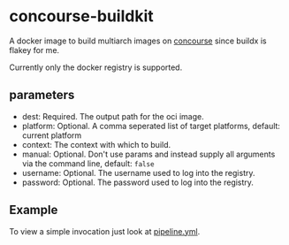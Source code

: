 # concourse-buildkit

A docker image to build multiarch images on [concourse](https://concourse-ci.org)
since buildx is flakey for me.

Currently only the docker registry is supported.

## parameters

- dest: Required. The output path for the oci image.
- platform: Optional. A comma seperated list of target platforms, default: current platform
- context: The context with which to build.
- manual: Optional. Don't use params and instead supply all arguments via the command line, default: `false`
- username: Optional. The username used to log into the registry.
- password: Optional. The password used to log into the registry.

## Example

To view a simple invocation just look at [pipeline.yml](ci/pipeline.yml).
